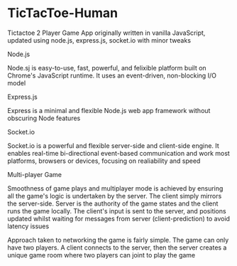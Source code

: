 TicTacToe-Human
===============


Tictactoe 2 Player Game App originally written in vanilla JavaScript, updated using node.js, express.js, socket.io with minor tweaks


Node.js

Node.sj is easy-to-use, fast, powerful, and felixible platform built on Chrome's JavaScript runtime. It uses an event-driven, non-blocking I/O model


Express.js

Express is a minimal and flexible Node.js web app framework without obscuring Node features


Socket.io

Socket.io is a powerful and flexible server-side and client-side engine. It enables real-time bi-directional event-based communication and work most platforms, browsers or devices, focusing on realiability and speed


Multi-player Game

Smoothness of game plays and multiplayer mode is achieved by ensuring all the game's logic is undertaken by the server. The client simply mirrors the server-side. Server is the authority of the game states and the client runs the game locally. The client's input is sent to the server, and positions updated whilst waiting for messages from server (client-prediction) to avoid latency issues

Approach taken to networking the game is fairly simple. The game can only have two players. A client connects to the server, then the server creates a unique game room where two players can joint to play the game



